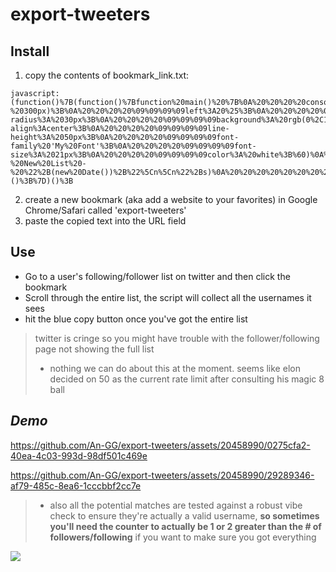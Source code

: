 # export-tweeters

## Install

1. copy the contents of bookmark_link.txt:
```
javascript:(function()%7B(function()%7Bfunction%20main()%20%7B%0A%20%20%20%20console.log(%22Running...%22)%3B%0A%0A%20%20%20%20let%20b%3Ddocument.createElement(%22button%22)%0A%20%20%20%20b.innerText%3D%22COPY%20LIST%22%0A%20%20%20%20document.body.appendChild(b)%0A%20%20%20%20b.setAttribute(%22style%22%2C%20%60position%3Afixed%3B%0A%20%20%20%20%09%09%09%09top%3Acalc(100%25%20-%20300px)%3B%0A%20%20%20%20%09%09%09%09left%3A20%25%3B%0A%20%20%20%20%09%09%09%09right%3A20%25%3B%0A%20%20%20%20%09%09%09%09width%3A60%25%3B%0A%20%20%20%20%09%09%09%09height%3A50px%3B%0A%20%20%20%20%09%09%09%09border-radius%3A%2030px%3B%0A%20%20%20%20%09%09%09%09background%3A%20rgb(0%2C134%2C198)%3B%0A%20%20%20%20%09%09%09%09text-align%3Acenter%3B%0A%20%20%20%20%09%09%09%09line-height%3A%2050px%3B%0A%20%20%20%20%09%09%09%09font-family%20'My%20Font'%3B%0A%20%20%20%20%09%09%09%09font-size%3A%2021px%3B%0A%20%20%20%20%09%09%09%09color%3A%20white%3B%60)%0A%20%20%20%20b.addEventListener(%22click%22%2C()%3D%3E%7B%0A%20%20%20%20%20%20%20%20let%20failed%3D%5B%5D%0A%20%20%20%20%20%20%20%20let%20passed%3D%5B%5D%0A%20%20%20%20%20%20%20%20for%20(let%20k%20in%20window.a)%20%7B%0A%20%20%20%20%20%20%20%20%20%20%20%20let%20links%20%3D%20window.a%5Bk%5D%5B1%5D.getElementsByTagName(%22a%22)%0A%20%20%20%20%20%20%20%20%20%20%20%20let%20ts%20%3D%20%5B%5D%0A%20%20%20%20%20%20%20%20%20%20%20%20for%20(let%20l%20of%20links)%20%7B%20ts.push(l.innerText.trim())%20%7D%0A%20%20%20%20%20%20%20%20%20%20%20%20%0A%20%20%20%20%20%20%20%20%20%20%20%20if%20(!ts.includes(k.replace(%22%2F%22%2C%20%22%40%22)))%20%7B%0A%20%20%20%20%20%20%20%20%20%20%20%20%20%20%20%20console.log(k.replace(%22%2F%22%2C%20%22%40%22))%0A%20%20%20%20%20%20%20%20%20%20%20%20%20%20%20%20console.log(ts)%0A%20%20%20%20%20%20%20%20%20%20%20%20%20%20%20%20console.log(ts.includes(k.replace(%22%2F%22%2C%20%22%40%22)))%0A%20%20%20%20%20%20%20%20%20%20%20%20%20%20%20%20failed.push(k)%0A%20%20%20%20%20%20%20%20%20%20%20%20%7D%20else%20%7B%0A%20%20%20%20%20%20%20%20%20%20%20%20%20%20%20%20passed.push(k)%0A%20%20%20%20%20%20%20%20%20%20%20%20%7D%0A%0A%20%20%20%20%20%20%20%20%7D%0A%20%20%20%20%20%20%20%20navigator.clipboard.writeText(passed.join(%22%5Cn%22)).then(()%3D%3E%7B%0A%20%20%20%20%20%20%20%20%20%20%20%20%20%20%20%20alert(failed.length%20%2B%20%22%20usernames%20did%20not%20pass%20the%20vibe%20check%3A%20%5Cn%5Cn%22%20%2B%20failed.join(%22%5Cn%22)%20%2B%20%22%5Cn%5Cn%22%20%2B%20passed.length%20%2B%20%22%20usernames%20seem%20valid%20and%20were%20be%20copied%22)%0A%20%20%20%20%20%20%20%20%20%20%20%20%7D)%0A%20%20%20%20%20%20%20%20%7D)%0A%0A%20%20%20%20let%20a%3D%7B%7D%0A%20%20%20%20function%20clearAllInterval()%20%7B%0A%20%20%20%20%20%20%20%20const%20interval_id%20%3D%20window.setInterval(function()%7B%7D%2C%20Number.MAX_SAFE_INTEGER)%3B%0A%0A%20%20%20%20%20%20%20%20for%20(let%20i%20%3D%201%3B%20i%20%3C%20interval_id%3B%20i%2B%2B)%20%7B%0A%20%20%20%20%20%20%20%20%20%20%20%20window.clearInterval(i)%3B%0A%20%20%20%20%20%20%20%20%7D%0A%20%20%20%20%7D%0A%20%20%20%20clearAllInterval()%0A%20%20%20%20function%20scrape()%20%7B%0A%20%20%20%20%20%20%20%20let%20selector%3D'section%20%3E%20div%20%3E%20div%20%3E%20div'%0A%20%20%20%20%20%20%20%20for%20(let%20e%20of%20document.querySelectorAll(selector))%20%7B%0A%20%20%20%20%20%20%20%20%20%20%20%20try%20%7B%0A%20%20%20%20%20%20%20%20%20%20%20%20%20%20%20%20let%20links%20%3D%20e.getElementsByTagName('a')%0A%20%20%20%20%20%20%20%20%20%20%20%20%20%20%20%20refs%3D%5B%5D%0A%20%20%20%20%20%20%20%20%20%20%20%20%20%20%20%20for%20(let%20l%20of%20links)%20%7B%0A%20%20%20%20%20%20%20%20%20%20%20%20%20%20%20%20%20%20%20%20refs.push(l.href)%0A%20%20%20%20%20%20%20%20%20%20%20%20%20%20%20%20%7D%0A%20%20%20%20%20%20%20%20%20%20%20%20%20%20%20%20let%20path%3D(new%20URL(refs%5B0%5D)).pathname%0A%20%20%20%20%20%20%20%20%20%20%20%20%20%20%20%20a%5Bpath%5D%3D%5Bpath%2C%20e%2C%20refs%5D%0A%20%20%20%20%20%20%20%20%20%20%20%20%7D%20catch(e)%20%7B%7D%0A%20%20%20%20%20%20%20%20%20%20%20%20%0A%20%20%20%20%20%20%20%20%7D%0A%20%20%20%20%20%20%20%20return%20a%0A%20%20%20%20%7D%0A%0A%20%20%20%20window%5B%22keys_len%22%5D%20%3D%200%0A%20%20%20%20function%20checkIfNewList()%20%7B%0A%20%20%20%20%20%20%20%20let%20res%20%3D%20scrape()%0A%09window%5B%22a%22%5D%3Dres%0A%20%20%20%20%20%20%20%20let%20keys%20%3D%20Object.keys(res)%0A%20%20%20%20%20%20%20%20if%20(window%5B%22keys_len%22%5D%20!%3D%20keys.length)%20%7B%0A%20%20%20%20%20%20%20%20%20%20%20%20window%5B%22keys_len%22%5D%20%3D%20keys.length%0A%09%20%20%20%20let%20s%20%3D%20keys.join(%22%5Cn%22)%0A%20%20%20%20%20%20%20%20%20%20%20%20console.log(%22Total%20(%22%2Bkeys.length%2B%22)%20-%20New%20List%20-%20%22%2B(new%20Date())%2B%22%5Cn%5Cn%22%2Bs)%0A%20%20%20%20%20%20%20%20%20%20%20%20console.log(keys)%0A%09%20%20%20%20document.title%3DObject.keys(window.a).length%20%0A%09%20%20%20%20b.innerText%3D%22COPY%20LIST%20(%22%2Bkeys.length%2B%22)%22%0A%20%20%20%20%20%20%20%20%7D%0A%20%20%20%20%7D%0A%20%20%20%20setInterval(checkIfNewList%2C%20100)%3B%0A%0A%7D%0Aconsole.clear()%0Amain()%0A%7D)()%3B%7D)()%3B
```

2. create a new bookmark (aka add a website to your favorites) in Google Chrome/Safari called 'export-tweeters'
3. paste the copied text into the URL field

## Use

- Go to a user's following/follower list on twitter and then click the bookmark
- Scroll through the entire list, the script will collect all the usernames it sees
- hit the blue copy button once you've got the entire list


> twitter is cringe so you might have trouble with the follower/following page not showing the full list
> - nothing we can do about this at the moment. seems like elon decided on 50 as the current rate limit after consulting his magic 8 ball


## *Demo*



https://github.com/An-GG/export-tweeters/assets/20458990/0275cfa2-40ea-4c03-993d-98df501c469e




https://github.com/An-GG/export-tweeters/assets/20458990/29289346-af79-485c-8ea6-1cccbbf2cc7e

> - also all the potential matches are tested against a robust vibe check to ensure they're actually a valid username, **so sometimes you'll need the counter to actually be 1 or 2 greater than the # of followers/following** if you want to make sure you got everything
<image src="vibecheck.png"/>
